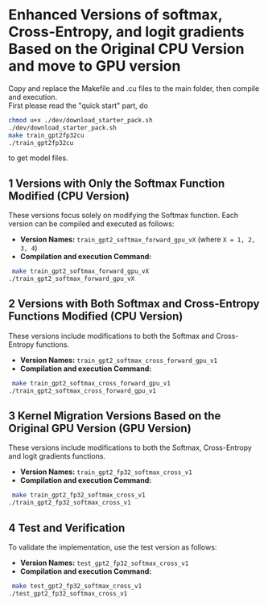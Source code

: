 # Enhanced Versions of softmax, Cross-Entropy, and logit gradients Based on the Original CPU Version and move to GPU version
Copy and replace the Makefile and .cu files to the main folder, then compile and execution.  
First please read the "quick start" part, do
```bash
chmod u+x ./dev/download_starter_pack.sh
./dev/download_starter_pack.sh
make train_gpt2fp32cu
./train_gpt2fp32cu
```
to get model files.

## 1 Versions with Only the Softmax Function Modified (CPU Version)
These versions focus solely on modifying the Softmax function. Each version can be compiled and executed as follows:

- **Version Names:** `train_gpt2_softmax_forward_gpu_vX` (where `X = 1, 2, 3, 4`)
- **Compilation and execution Command:**
```bash
 make train_gpt2_softmax_forward_gpu_vX
./train_gpt2_softmax_forward_gpu_vX
```

## 2 Versions with Both Softmax and Cross-Entropy Functions Modified (CPU Version)
These versions include modifications to both the Softmax and Cross-Entropy functions.

- **Version Names:** `train_gpt2_softmax_cross_forward_gpu_v1`
- **Compilation and execution Command:**
```bash
 make train_gpt2_softmax_cross_forward_gpu_v1
./train_gpt2_softmax_cross_forward_gpu_v1
```
## 3 Kernel Migration Versions Based on the Original GPU Version (GPU Version)
These versions include modifications to both the Softmax, Cross-Entropy and logit gradients functions.

- **Version Names:** `train_gpt2_fp32_softmax_cross_v1`
- **Compilation and execution Command:**
```bash
 make train_gpt2_fp32_softmax_cross_v1
./train_gpt2_fp32_softmax_cross_v1
```

## 4 Test and Verification
To validate the implementation, use the test version as follows:

- **Version Names:** `test_gpt2_fp32_softmax_cross_v1`
- **Compilation and execution Command:**
```bash
 make test_gpt2_fp32_softmax_cross_v1
./test_gpt2_fp32_softmax_cross_v1
```
